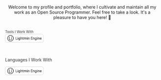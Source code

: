 <p align="center">
Welcome to my profile and portfolio, where I cultivate and maintain all my work as an Open Source Programmer. Feel free to take a look. It's a pleasure to have you here! 🙂
</p>

## 
<span style="color: #383838; font-size: 0.8em;">Tools I Work With</span><br>
<img src="images/lightmin.png" />

<br>

<p style="color: #383838;">Languages ​​I Work With</p>
<img src="images/lightmin.png" />